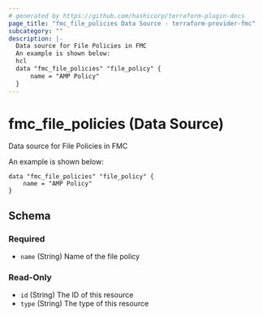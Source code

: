 ```yaml
---
# generated by https://github.com/hashicorp/terraform-plugin-docs
page_title: "fmc_file_policies Data Source - terraform-provider-fmc"
subcategory: ""
description: |-
  Data source for File Policies in FMC
  An example is shown below:
  hcl
  data "fmc_file_policies" "file_policy" {
      name = "AMP Policy"
  }
---
```


# fmc_file_policies (Data Source)

Data source for File Policies in FMC

An example is shown below: 
```hcl
data "fmc_file_policies" "file_policy" {
	name = "AMP Policy"
}
```



<!-- schema generated by tfplugindocs -->
## Schema

### Required

- `name` (String) Name of the file policy

### Read-Only

- `id` (String) The ID of this resource
- `type` (String) The type of this resource


